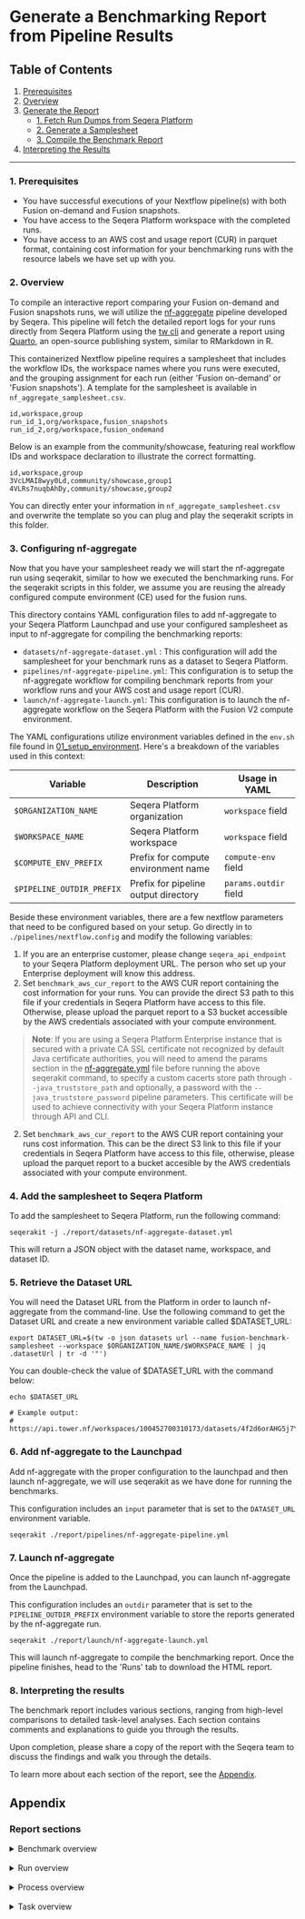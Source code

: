 # Generate a Benchmarking Report from Pipeline Results

## Table of Contents
1. [Prerequisites](#1-prerequisites)
2. [Overview](#2-overview)
3. [Generate the Report](#3-generate-the-report)
   - [1. Fetch Run Dumps from Seqera Platform](#1-fetch-run-dumps-from-seqera-platform)
   - [2. Generate a Samplesheet](#2-generate-a-samplesheet)
   - [3. Compile the Benchmark Report](#3-compile-the-benchmark-report)
4. [Interpreting the Results](#4-interpreting-the-results)

---

### 1. Prerequisites

- You have successful executions of your Nextflow pipeline(s) with both Fusion on-demand and Fusion snapshots.
- You have access to the Seqera Platform workspace with the completed runs.
- You have access to an AWS cost and usage report (CUR) in parquet format, containing cost information for your benchmarking runs with the resource labels we have set up with you.

### 2. Overview
To compile an interactive report comparing your Fusion on-demand and Fusion snapshots runs, we will utilize the [nf-aggregate](https://github.com/seqeralabs/nf-aggregate) pipeline developed by Seqera. This pipeline will fetch the detailed report logs for your runs directly from Seqera Platform using the [tw cli](https://github.com/seqeralabs/tower-cli) and generate a report using [Quarto](https://quarto.org/), an open-source publishing system, similar to RMarkdown in R. 

This containerized Nextflow pipeline requires a samplesheet that includes the workflow IDs, the workspace names where you runs were executed, and the grouping assignment for each run (either 'Fusion on-demand' or 'Fusion snapshots'). A template for the samplesheet is available in `nf_aggregate_samplesheet.csv`.

```
id,workspace,group
run_id_1,org/workspace,fusion_snapshots
run_id_2,org/workspace,fusion_ondemand
```

Below is an example from the community/showcase, featuring real workflow IDs and workspace declaration to illustrate the correct formatting.

```
id,workspace,group
3VcLMAI8wyy0Ld,community/showcase,group1
4VLRs7nuqbAhDy,community/showcase,group2
```

You can directly enter your information in `nf_aggregate_samplesheet.csv` and overwrite the template so you can plug and play the seqerakit scripts in this folder.

### 3. Configuring nf-aggregate
Now that you have your samplesheet ready we will start the nf-aggregate run using seqerakit, similar to how we executed the benchmarking runs. For the seqerakit scripts in this folder, we assume you are reusing the already configured compute environment (CE) used for the fusion runs.

This directory contains YAML configuration files to add nf-aggregate to your Seqera Platform Launchpad and use your configured samplesheet as input to nf-aggregate for compiling the benchmarking reports:

- `datasets/nf-aggregate-dataset.yml` : This configuration will add the samplesheet for your benchmark runs as a dataset to Seqera Platform.
- `pipelines/nf-aggregate-pipeline.yml`: This configuration is to setup the nf-aggregate workflow for compiling benchmark reports from your workflow runs and your AWS cost and usage report (CUR).
- `launch/nf-aggregate-launch.yml`: This configuration is to launch the nf-aggregate workflow on the Seqera Platform with the Fusion V2 compute environment.

The YAML configurations utilize environment variables defined in the `env.sh` file found in [01_setup_environment](../01_setup_environment/env.sh). Here's a breakdown of the variables used in this context:

| Variable | Description | Usage in YAML |
|----------|-------------|---------------|
| `$ORGANIZATION_NAME` | Seqera Platform organization | `workspace` field |
| `$WORKSPACE_NAME` | Seqera Platform workspace | `workspace` field |
| `$COMPUTE_ENV_PREFIX` | Prefix for compute environment name | `compute-env` field |
| `$PIPELINE_OUTDIR_PREFIX` | Prefix for pipeline output directory | `params.outdir` field |
Beside these environment variables, there are a few nextflow parameters that need to be configured based on your setup. Go directly in to `./pipelines/nextflow.config` and modify the following variables:

1) If you are an enterprise customer, please change `seqera_api_endpoint` to your Seqera Platform deployment URL. The person who set up your Enterprise deployment will know this address.
2) Set `benchmark_aws_cur_report` to the AWS CUR report containing the cost information for your runs. You can provide the direct S3 path to this file if your credentials in Seqera Platform have access to this file. Otherwise, please upload the parquet report to a S3 bucket accessible by the AWS credentials associated with your compute environment.
> **Note**: If you are using a Seqera Platform Enterprise instance that is secured with a private CA SSL certificate not recognized by default Java certificate authorities, you will need to amend the params section in the [nf-aggregate.yml](../launch/nf-aggregate-launch.yml) file before running the above seqerakit command, to specify a custom cacerts store path through `--java_truststore_path` and optionally, a password with the `--java_truststore_password` pipeline parameters. This certificate will be used to achieve connectivity with your Seqera Platform instance through API and CLI.
2) Set `benchmark_aws_cur_report` to the AWS CUR report containing your runs cost information. This can be the direct S3 link to this file if your credentials in Seqera Platform have access to this file, otherwise, please upload the parquet report to a bucket accesible by the AWS credentials associated with your compute environment.

### 4. Add the samplesheet to Seqera Platform
To add the samplesheet to Seqera Platform, run the following command:

```shell
seqerakit -j ./report/datasets/nf-aggregate-dataset.yml
```
This will return a JSON object with the dataset name, workspace, and dataset ID.

### 5. Retrieve the Dataset URL
You will need the Dataset URL from the Platform in order to launch nf-aggregate from the command-line. Use the following command to get the Dataset URL and create a new environment variable called $DATASET_URL:

```shell
export DATASET_URL=$(tw -o json datasets url --name fusion-benchmark-samplesheet --workspace $ORGANIZATION_NAME/$WORKSPACE_NAME | jq .datasetUrl | tr -d '"')
```
You can double-check the value of $DATASET_URL with the command below:

```shell 
echo $DATASET_URL

# Example output:
# https://api.tower.nf/workspaces/100452700310173/datasets/4f2d6orAHG5j7YY1DQtEzP/v/1/n/nf_aggregate_samplesheet.csv

```

### 6. Add nf-aggregate to the Launchpad

Add nf-aggregate with the proper configuration to the launchpad and then launch nf-aggregate, we will use seqerakit as we have done for running the benchmarks.

This configuration includes an `input` parameter that is set to the `DATASET_URL` environment variable.

```shell
seqerakit ./report/pipelines/nf-aggregate-pipeline.yml
```

### 7. Launch nf-aggregate
Once the pipeline is added to the Launchpad, you can launch nf-aggregate from the Launchpad. 

This configuration includes an `outdir` parameter that is set to the `PIPELINE_OUTDIR_PREFIX` environment variable to store the reports generated by the nf-aggregate run.

```shell 
seqerakit ./report/launch/nf-aggregate-launch.yml
```

This will launch nf-aggregate to compile the benchmarking report. Once the pipeline finishes, head to the 'Runs' tab to download the HTML report.

### 8. Interpreting the results

The benchmark report includes various sections, ranging from high-level comparisons to detailed task-level analyses. Each section contains comments and explanations to guide you through the results.

Upon completion, please share a copy of the report with the Seqera team to discuss the findings and walk you through the details.

To learn more about each section of the report, see the [Appendix](#report-sections).

## Appendix

### Report sections

<details>
<summary>Benchmark overview</summary>
This section provides a general overview of the pipeline run IDs used in the report for each group. If a `runUrl` is found in the logs, the run IDs will be clickable links. Please note that access to the specific Seqera Platform deployment and workspace is required for these links to work.
</details>
<br>

<details>
<summary>Run overview</summary>
This section contains detailed information about the runs included in the report. It features a sortable and filterable table with technical details such as version numbers for pipelines and Nextflow, as well as information about the compute environment setup. Below the table, bar plots provide a visual comparison of key performance characteristics at the pipeline level.

- **Accurate compute cost**: The total expense incurred by Nextflow tasks for AWS elastic compute instances (EC2) consumed during workflow execution, including both actively used and idle but allocated resources, retrieved from the AWS cost and usage report. This does not include cost for the Nextflow head job or any costs other than EC2 (S3 transfer costs, VPC costs, FSx costs etc.).
- **Accurate used cost**: The cost of vCPU and memory resources that were actually allocated to and consumed by Amazon ECS tasks during the workflow execution period.
- **Accurate unused cost**: The cost of vCPU and memory resources that were allocated to EC2 instances but remained unutilized by ECS tasks during the workflow execution period. This represents capacity that was reserved and paid for but was not used.
- **Total run time**: The cumulative execution duration across all Nextflow tasks used in the workflow, calculated by summing the run time of all individual tasks.
- **CPU efficiency**: The percentage of allocated CPU resources that were actively utilized during task execution, calculated as (CPU time consumed / CPU time allocated) × 100%. Higher percentages indicate better utilization of provisioned CPU capacity.
- **Memory efficiency**: The percentage of allocated memory that was actively used during task execution, calculated as (memory consumed / memory allocated) × 100%. Higher percentages indicate better utilization of provisioned memory resources.

</details>
<br>

<details>
<summary>Process overview</summary>
This section presents an overview of run times, combining both staging time and real execution time for all processes. It displays the mean run time, with one standard deviation range around the mean for each task.
</details>
<br>
<details>
<summary>Task overview</summary>
This section provides insights into instance type usage and task staging and execution times.

- **Task Instance Usage**: This subsection shows the number of tasks that ran on different instance types during pipeline runs, allowing for quick comparisons of instance type usage between groups. Users can hover over the stacked bar plots to view the detailed distribution of instance types and can use the legend to highlight or hide specific instance types.

  - **Task metrics**: The plots show pairwise correlations between the plainS3 run and the Fusion run for both staging time (staging in and staging out) and real execution time. The dashed diagonal line represents perfect correlation between the two runs, meaning that if the tasks in both runs were exactly the same, all points would lie on the diagonal line.